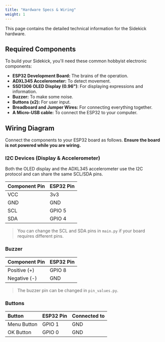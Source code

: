 ```yaml
---
title: "Hardware Specs & Wiring"
weight: 1
---
```


This page contains the detailed technical information for the Sidekick hardware.

## Required Components

To build your Sidekick, you'll need these common hobbyist electronic components:

-   **ESP32 Development Board:** The brains of the operation.
-   **ADXL345 Accelerometer:** To detect movement.
-   **SSD1306 OLED Display (0.96")**: For displaying expressions and information.
-   **Buzzer:** To make some noise.
-   **Buttons (x2):** For user input.
-   **Breadboard and Jumper Wires:** For connecting everything together.
-   **A Micro-USB cable:** To connect the ESP32 to your computer.

## Wiring Diagram

Connect the components to your ESP32 board as follows. **Ensure the board is not powered while you are wiring.**

### I2C Devices (Display & Accelerometer)

Both the OLED display and the ADXL345 accelerometer use the I2C protocol and can share the same SCL/SDA pins.

| Component Pin | ESP32 Pin |
| :--- | :--- |
| VCC | 3v3 |
| GND | GND |
| SCL | GPIO 5 |
| SDA | GPIO 4 |

> You can change the SCL and SDA pins in `main.py` if your board requires different pins.

### Buzzer

| Component Pin | ESP32 Pin |
| :--- | :--- |
| Positive (+) | GPIO 8 |
| Negative (-) | GND |

> The buzzer pin can be changed in `pin_values.py`.

### Buttons

| Button | ESP32 Pin | Connected to |
| :--- | :--- | :--- |
| Menu Button | GPIO 1 | GND |
| OK Button | GPIO 0 | GND |
